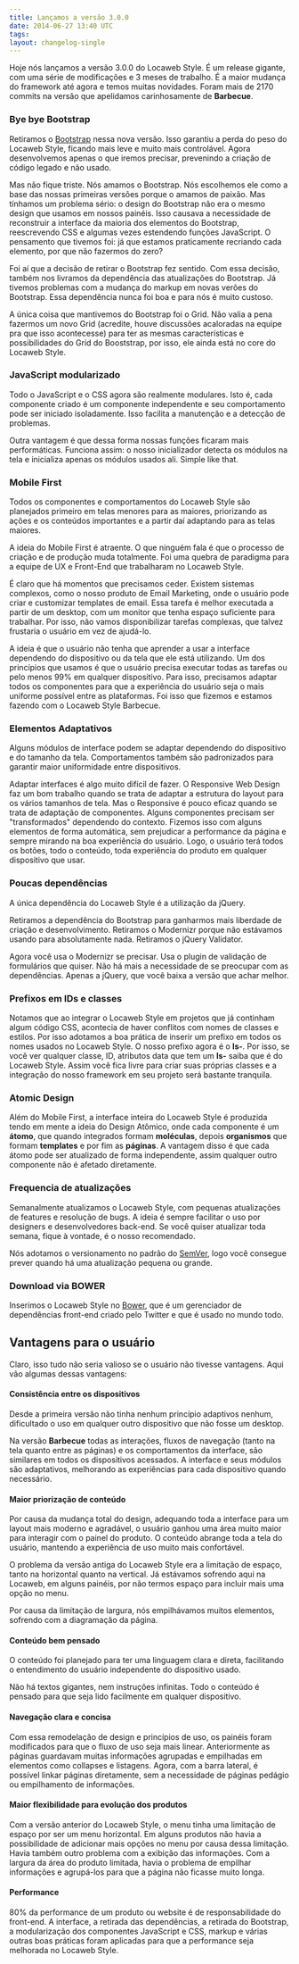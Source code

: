 ```yaml
---
title: Lançamos a versão 3.0.0
date: 2014-06-27 13:40 UTC
tags:
layout: changelog-single
---
```


<p>Hoje nós lançamos a versão 3.0.0 do Locaweb Style. É um release gigante, com uma série de modificações e 3 meses de trabalho. É a maior mudança do framework até agora e temos muitas novidades. Foram mais de 2170 commits na versão que apelidamos carinhosamente de <strong>Barbecue</strong>.</p>

<h3 class="doc-title-3">Bye bye Bootstrap</h3>
<p>Retiramos o <a href="http://getbootstrap.com">Bootstrap</a> nessa nova versão. Isso garantiu a perda do peso do Locaweb Style, ficando mais leve e muito mais controlável. Agora desenvolvemos apenas o que iremos precisar, prevenindo a criação de código legado e não usado.</p>
<p>Mas não fique triste. Nós amamos o Bootstrap. Nós escolhemos ele como a base das nossas primeiras versões porque o amamos de paixão. Mas tínhamos um problema sério: o design do Bootstrap não era o mesmo design que usamos em nossos painéis. Isso causava a necessidade de reconstruir a interface da maioria dos elementos do Bootstrap, reescrevendo CSS e algumas vezes estendendo funções JavaScript. O pensamento que tivemos foi: já que estamos praticamente recriando cada elemento, por que não fazermos do zero?</p>
<p>Foi aí que a decisão de retirar o Bootstrap fez sentido. Com essa decisão, também nos livramos da dependência das atualizações do Bootstrap. Já tivemos problemas com a mudança do markup em novas verões do Bootstrap. Essa dependência nunca foi boa e para nós é muito custoso.</p>
<p>A única coisa que mantivemos do Bootstrap foi o Grid. Não valia a pena fazermos um novo Grid (acredite, houve discussões acaloradas na equipe pra que isso acontecesse) para ter as mesmas características e possibilidades do Grid do Booststrap, por isso, ele ainda está no core do Locaweb Style.</p>

<h3 class="doc-title-3">JavaScript modularizado</h3>
<p>Todo o JavaScript e o CSS agora são realmente modulares. Isto é, cada componente criado é um componente independente e seu comportamento pode ser iniciado isoladamente. Isso facilita a manutenção e a detecção de problemas.</p>
<p>Outra vantagem é que dessa forma nossas funções ficaram mais performáticas. Funciona assim: o nosso inicializador detecta os módulos na tela e inicializa apenas os módulos usados ali. Simple like that.</p>

<h3 class="doc-title-3">Mobile First</h3>
<p>Todos os componentes e comportamentos do Locaweb Style são planejados primeiro em telas menores para as maiores, priorizando as ações e os conteúdos importantes e a partir daí adaptando para as telas maiores.</p>
<p>A ideia do Mobile First é atraente. O que ninguém fala é que o processo de criação e de produção muda totalmente. Foi uma quebra de paradigma para a equipe de UX e Front-End que trabalharam no Locaweb Style.</p>
<p>É claro que há momentos que precisamos ceder. Existem sistemas complexos, como o nosso produto de Email Marketing, onde o usuário pode criar e customizar templates de email. Essa tarefa é melhor executada a partir de um desktop, com um monitor que tenha espaço suficiente para trabalhar. Por isso, não vamos disponibilizar tarefas complexas, que talvez frustaria o usuário em vez de ajudá-lo.</p>
<p>A ideia é que o usuário não tenha que aprender a usar a interface dependendo do dispositivo ou da tela que ele está utilizando. Um dos princípios que usamos é que o usuário precisa executar todas as tarefas ou pelo menos 99% em qualquer dispositivo. Para isso, precisamos adaptar todos os componentes para que a experiência do usuário seja o mais uniforme possível entre as plataformas. Foi isso que fizemos e estamos fazendo com o Locaweb Style Barbecue.</p>

<h3 class="doc-title-3">Elementos Adaptativos</h3>
<p>Alguns módulos de interface podem se adaptar dependendo do dispositivo e do tamanho da tela. Comportamentos também são padronizados para garantir maior uniformidade entre dispositivos.</p>
<p>Adaptar interfaces é algo muito difícil de fazer. O Responsive Web Design faz um bom trabalho quando se trata de adaptar a estrutura do layout para os vários tamanhos de tela. Mas o Responsive é pouco eficaz quando se trata de adaptação de componentes. Alguns componentes precisam ser "transformados" dependendo do contexto. Fizemos isso com alguns elementos de forma automática, sem prejudicar a performance da página e sempre mirando na boa experiência do usuário. Logo, o usuário terá todos os botões, todo o conteúdo, toda experiência do produto em qualquer dispositivo que usar.</p>

<h3 class="doc-title-3">Poucas dependências</h3>
<p>A única dependência do Locaweb Style é a utilização da jQuery.</p>
<p>Retiramos a dependência do Bootstrap para ganharmos mais liberdade de criação e desenvolvimento. Retiramos o Modernizr porque não estávamos usando para absolutamente nada. Retiramos o jQuery Validator.</p>
<p>Agora você usa o Modernizr se precisar. Usa o plugin de validação de formulários que quiser. Não há mais a necessidade de se preocupar com as dependências. Apenas a jQuery, que você baixa a versão que achar melhor.</p>

<h3 class="doc-title-3">Prefixos em IDs e classes</h3>
<p>Notamos que ao integrar o Locaweb Style em projetos que já continham algum código CSS, acontecia de haver conflitos com nomes de classes e estilos. Por isso adotamos a boa prática de inserir um prefixo em todos os nomes usados no Locaweb Style. O nosso prefixo agora é o <strong>ls-</strong>. Por isso, se você ver qualquer classe, ID, atributos data que tem um <strong>ls-</strong> saiba que é do Locaweb Style. Assim você fica livre para criar suas próprias classes e a integração do nosso framework em seu projeto será bastante tranquila.</p>

<h3 class="doc-title-3">Atomic Design</h3>
<p>Além do Mobile First, a interface inteira do Locaweb Style é produzida tendo em mente a ideia do Design Atômico, onde cada componente é um <strong>átomo</strong>, que quando integrados formam <strong>moléculas</strong>, depois <strong>organismos</strong> que formam <strong>templates</strong> e por fim as <strong>páginas</strong>. A vantagem disso é que cada átomo pode ser atualizado de forma independente, assim qualquer outro componente não é afetado diretamente.</p>

<h3 class="doc-title-3">Frequencia de atualizações</h3>
<p>Semanalmente atualizamos o Locaweb Style, com pequenas atualizações de features e resolução de bugs. A ideia é sempre facilitar o uso por designers e desenvolvedores back-end. Se você quiser atualizar toda semana, fique à vontade, é o nosso recomendado.</p>
<p>Nós adotamos o versionamento no padrão do <a href="http://semver.org">SemVer</a>, logo você consegue prever quando há uma atualização pequena ou grande.</p>

<h3 class="doc-title-3">Download via BOWER</h3>
<p>Inserimos o Locaweb Style no <a href="http://bower.io">Bower</a>, que é um gerenciador de dependências front-end criado pelo Twitter e que é usado no mundo todo.</p>

<h2 class="doc-title-2">Vantagens para o usuário</h2>
<p>Claro, isso tudo não seria valioso se o usuário não tivesse vantagens. Aqui vão algumas dessas vantagens:</p>

<h4 class="doc-title-5">Consistência entre os dispositivos</h4>
<p>Desde a primeira versão não tinha nenhum princípio adaptivos nenhum, dificultado o uso em qualquer outro dispositivo que não fosse um desktop.</p>
<p>Na versão <strong>Barbecue</strong> todas as interações, fluxos de navegação (tanto na tela quanto entre as páginas) e os comportamentos da interface, são similares em todos os dispositivos acessados. A interface e seus módulos são adaptativos, melhorando as experiências para cada dispositivo quando necessário.</p>

<h4 class="doc-title-5">Maior priorização de conteúdo</h4>
<p>Por causa da mudança total do design, adequando toda a interface para um layout mais moderno e agradável, o usuário ganhou uma área muito maior para interagir com o painel do produto. O conteúdo abrange toda a tela do usuário, mantendo a experiência de uso muito mais confortável.</p>
<p>O problema da versão antiga do Locaweb Style era a limitação de espaço, tanto na horizontal quanto na vertical. Já estávamos sofrendo aqui na Locaweb, em alguns painéis, por não termos espaço para incluir mais uma opção no menu.</p>
<p>Por causa da limitação de largura, nós empilhávamos muitos elementos, sofrendo com a diagramação da página.</p>

<h4 class="doc-title-5">Conteúdo bem pensado</h4>
<p>O conteúdo foi planejado para ter uma linguagem clara e direta, facilitando o entendimento do usuário independente do dispositivo usado.</p>
<p>Não há textos gigantes, nem instruções infinitas. Todo o conteúdo é pensado para que seja lido facilmente em qualquer dispositivo.</p>

<h4 class="doc-title-5">Navegação clara e concisa</h4>
<p>Com essa remodelação de design e princípios de uso, os painéis foram modificados para que o fluxo de uso seja mais linear. Anteriormente as páginas guardavam muitas informações agrupadas e empilhadas em elementos como collapses e listagens. Agora, com a barra lateral, é possível linkar páginas diretamente, sem a necessidade de páginas pedágio ou empilhamento de informações.</p>

<h4 class="doc-title-5">Maior flexibilidade para evolução dos produtos</h4>
<p>Com a versão anterior do Locaweb Style, o menu tinha uma limitação de espaço por ser um menu horizontal. Em alguns produtos não havia a possibilidade de adicionar mais opções no menu por causa dessa limitação. Havia também outro problema com a exibição das informações. Com a largura da área do produto limitada, havia o problema de empilhar informações e agrupá-los para que a página não ficasse muito longa.</p>

<h4 class="doc-title-5">Performance</h4>
<p>80% da performance de um produto ou website é de responsabilidade do front-end. A interface, a retirada das dependências, a retirada do Bootstrap, a modularização dos componentes JavaScript e CSS, markup e várias outras boas práticas foram aplicadas para que a performance seja melhorada no Locaweb Style.</p>
